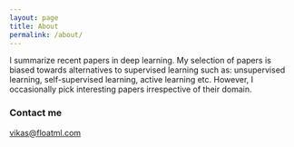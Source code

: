 ```yaml
---
layout: page
title: About
permalink: /about/
---
```


I summarize recent papers in deep learning. My selection of papers is biased towards alternatives to supervised learning such as: unsupervised learning, self-supervised learning, active learning etc. However, I occasionally pick interesting papers irrespective of their domain. 

### Contact me

[vikas@floatml.com](mailto:vikas@floatml.com)
